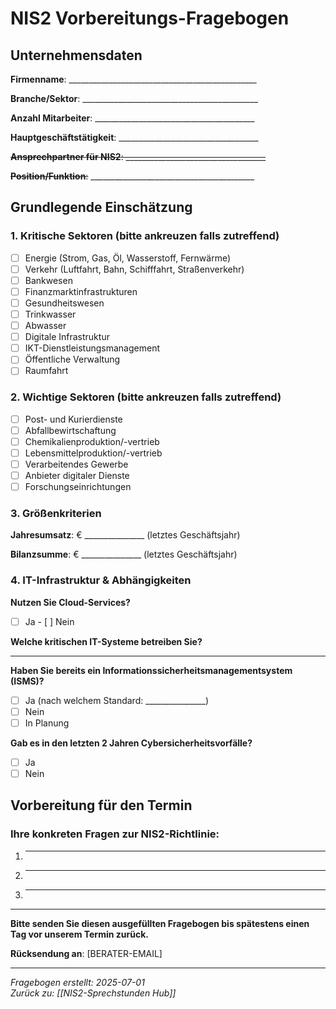 # NIS2 Vorbereitungs-Fragebogen

## Unternehmensdaten

**Firmenname**: _______________________________________________

**Branche/Sektor**: ____________________________________________

**Anzahl Mitarbeiter**: ________________________________________

**Hauptgeschäftstätigkeit**: ___________________________________

~~**Ansprechpartner für NIS2**: ___________________________________~~

~~**Position/Funktion**:~~ _________________________________________

## Grundlegende Einschätzung

### 1. Kritische Sektoren (bitte ankreuzen falls zutreffend)
- [ ] Energie (Strom, Gas, Öl, Wasserstoff, Fernwärme)
- [ ] Verkehr (Luftfahrt, Bahn, Schifffahrt, Straßenverkehr)
- [ ] Bankwesen
- [ ] Finanzmarktinfrastrukturen
- [ ] Gesundheitswesen
- [ ] Trinkwasser
- [ ] Abwasser
- [ ] Digitale Infrastruktur
- [ ] IKT-Dienstleistungsmanagement
- [ ] Öffentliche Verwaltung
- [ ] Raumfahrt

### 2. Wichtige Sektoren (bitte ankreuzen falls zutreffend)
- [ ] Post- und Kurierdienste
- [ ] Abfallbewirtschaftung
- [ ] Chemikalienproduktion/-vertrieb
- [ ] Lebensmittelproduktion/-vertrieb
- [ ] Verarbeitendes Gewerbe
- [ ] Anbieter digitaler Dienste
- [ ] Forschungseinrichtungen

### 3. Größenkriterien
**Jahresumsatz**: € _______________ (letztes Geschäftsjahr)

**Bilanzsumme**: € _______________ (letztes Geschäftsjahr)

### 4. IT-Infrastruktur & Abhängigkeiten

**Nutzen Sie Cloud-Services?**
- [ ] Ja - [ ] Nein

**Welche kritischen IT-Systeme betreiben Sie?**
_______________________________________________________________

**Haben Sie bereits ein Informationssicherheitsmanagementsystem (ISMS)?**
- [ ] Ja (nach welchem Standard: _______________)
- [ ] Nein
- [ ] In Planung

**Gab es in den letzten 2 Jahren Cybersicherheitsvorfälle?**
- [ ] Ja 
- [ ] Nein

## Vorbereitung für den Termin

### Ihre konkreten Fragen zur NIS2-Richtlinie:
1. _______________________________________________________________
2. _______________________________________________________________
3. _______________________________________________________________

---

**Bitte senden Sie diesen ausgefüllten Fragebogen bis spätestens einen Tag vor unserem Termin zurück.**

**Rücksendung an**: [BERATER-EMAIL]

---
*Fragebogen erstellt: 2025-07-01*  
*Zurück zu: [[NIS2-Sprechstunden Hub]]*